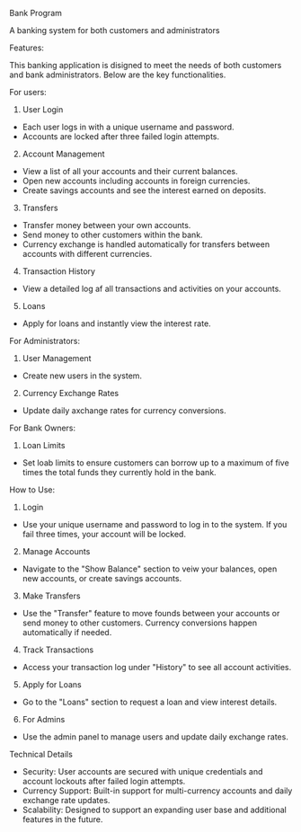 Bank Program

A banking system for both customers and administrators

Features:

This banking application is disigned to meet the needs of both customers and bank administrators. Below are the key functionalities.

For users: 

1. User Login

 * Each user logs in with a unique username and password.
 * Accounts are locked after three failed login attempts.
   
2. Account Management
 * View a list of all your accounts and their current balances.
 * Open new accounts including accounts in foreign currencies.
 * Create savings accounts and see the interest earned on deposits.

3. Transfers
 * Transfer money between your own accounts.
 * Send money to other customers within the bank.
 * Currency exchange is handled automatically for transfers between accounts with different currencies.

4. Transaction History
 * View a detailed log af all transactions and activities on your accounts.

5. Loans
 * Apply for loans and instantly view the interest rate.

For Administrators:

1. User Management
 * Create new users in the system.

2. Currency Exchange Rates
 * Update daily axchange rates for currency conversions.

For Bank Owners:
1. Loan Limits
 * Set loab limits to ensure customers can borrow up to a maximum of five times the total funds they currently hold in the bank.

How to Use:

1. Login
 * Use your unique username and password to log in to the system. If you fail three times, your account will be locked.
   
2. Manage Accounts
 * Navigate to the "Show Balance" section to veiw your balances, open new accounts, or create savings accounts.
   
3. Make Transfers
 * Use the "Transfer" feature to move founds between your accounts or send money to other customers. Currency conversions happen automatically if needed.

4. Track Transactions
 * Access your transaction log under "History" to see all account activities.

5. Apply for Loans
 * Go to the "Loans" section to request a loan and view interest details.

6. For Admins
* Use the admin panel to manage users and update daily exchange rates.
   
   
Technical Details
 * Security: User accounts are secured with unique credentials and account lockouts after failed login attempts.
 * Currency Support: Built-in support for multi-currency accounts and daily exchange rate updates.
 * Scalability: Designed to support an expanding user base and additional features in the future.
